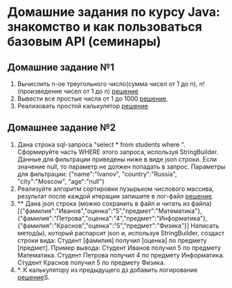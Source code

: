# Домашние задания по курсу Java: знакомство и как пользоваться базовым API (семинары)
## Домашние задание №1
1. Вычислить n-ое треугольного число(сумма чисел от 1 до n), n! (произведение чисел от 1 до n) [решение](task_1_1.java)
2. Вывести все простые числа от 1 до 1000 [решение](task_1_2.java).
3. Реализовать простой калькулятор [решение](task_1_3.java)

## Домашнее задание №2
1. Дана строка sql-запроса "select * from students where ". Сформируйте часть WHERE этого запроса, используя StringBuilder. Данные для фильтрации приведены ниже в виде json строки.
Если значение null, то параметр не должен попадать в запрос.
Параметры для фильтрации: {"name":"Ivanov", "country":"Russia", "city":"Moscow", "age":"null"}
2. Реализуйте алгоритм сортировки пузырьком числового массива, результат после каждой итерации запишите в лог-файл [решение](task_2_2.java).
3. ** Дана json строка (можно сохранить в файл и читать из файла)
[{"фамилия":"Иванов","оценка":"5","предмет":"Математика"},{"фамилия":"Петрова","оценка":"4","предмет":"Информатика"},{"фамилия":"Краснов","оценка":"5","предмет":"Физика"}]
Написать метод(ы), который распарсит json и, используя StringBuilder, создаст строки вида: Студент [фамилия] получил [оценка] по предмету [предмет].
Пример вывода:
Студент Иванов получил 5 по предмету Математика.
Студент Петрова получил 4 по предмету Информатика.
Студент Краснов получил 5 по предмету Физика.
4. *. К калькулятору из предыдущего дз добавить логирование [решение](task_2_4.java)S.